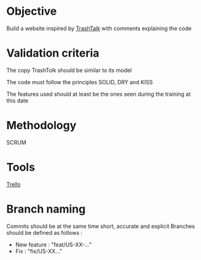 # Objective

Build a website inspired by <a href="https://trashtalk.co/" target="_blank">TrashTalk</a> with comments explaining the code

# Validation criteria

The copy TrashTolk should be similar to its model

The code must follow the principles SOLID, DRY and KISS

The features used should at least be the ones seen during the training at this date

# Methodology

SCRUM

# Tools

<a href="https://trello.com/b/DCgy2eJk/trashtolk" target="_blank">Trello</a>

# Branch naming

Commits should be at the same time short, accurate and explicit
Branches should be defined as follows :

- New feature : "feat/US-XX-..."
- Fix : "fix/US-XX..."
